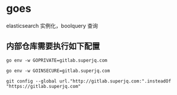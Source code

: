 # goes

elasticsearch 实例化，boolquery 查询

## 内部仓库需要执行如下配置
```
go env -w GOPRIVATE=gitlab.superjq.com

go env -w GOINSECURE=gitlab.superjq.com

git config --global url."http://gitlab.superjq.com:".insteadOf "https://gitlab.superjq.com"
```
